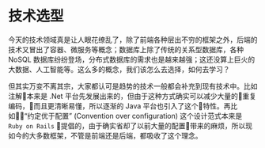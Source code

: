 # 技术选型

今天的技术领域真是让人眼花缭乱了，除了前端各种层出不穷的框架之外，后端的技术又冒出了容器、微服务等概念；数据库上除了传统的关系型数据库，各种 NoSQL 数据库纷纷登场，分布式数据库的需求也是越来越强；这还没算上巨火的大数据、人工智能等。这么多的概念，我们该怎么去选择，如何去学习？

但其实万变不离其宗，大家都认可是趋势的技术一般都会补充到现有技术中。比如注解本来是 .Net 平台先发展出来的，但由于这种方式确实可以减少大量的重复编码，而且更清晰易懂，所以逐渐的 Java 平台也引入了这个特性。再比如“约定优于配置” (Convention over configuration) 这个设计范式本来是 `Ruby on Rails` 提倡的，由于确实省却了以前大量的配置带来的麻烦，所以现如今的大多数框架，不管是前端还是后端，都吸收了这个理念。
